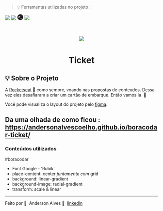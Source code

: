> 💡 Ferramentas utilizadas no projeto :

<code><img height="20" src="https://cdn-icons-png.flaticon.com/512/174/174854.png"></code>
<code><img height="20" src="https://logospng.org/download/css-3/logo-css-3-2048.png"></code>
<code><img height="20" src="https://raw.githubusercontent.com/github/explore/80688e429a7d4ef2fca1e82350fe8e3517d3494d/topics/terminal/terminal.png"></code>
<code><img height="20" src="https://upload.wikimedia.org/wikipedia/commons/thumb/9/9a/Visual_Studio_Code_1.35_icon.svg/1024px-Visual_Studio_Code_1.35_icon.svg.png"></code>

<h1 align="center">
<img  src="https://media.discordapp.net/attachments/1062447782331428906/1073251835315494963/image.png" />
</h1>
<h1 align="center">
  Ticket
</h1>

## 💡 Sobre o Projeto

A [Rocketseat](https://boracodar.dev/) 🚀 como sempre, voando nas propostas de conteudos. Dessa vez eles desafiaram a criar um cartão de embarque. Então vamos la &nbsp;💜

Você pode visualiza o layout do projeto pelo [figma](https://www.figma.com/community/file/1205146101173113980).

Da uma olhada de como ficou : https://andersonalvescoelho.github.io/boracodar-ticket/
-- 
### Conteúdos utilizados
#boracodar
- Font Google - 'Rubik'
- place-content: center *juntamente com* grid
- background: linear-gradient
- background-image: radial-gradient
- transform: scale & linear

---

Feito por 💜&nbsp; Anderson Alves 👋 &nbsp;[linkedin](https://www.linkedin.com/in/anderson-alves-7b5587133/)
